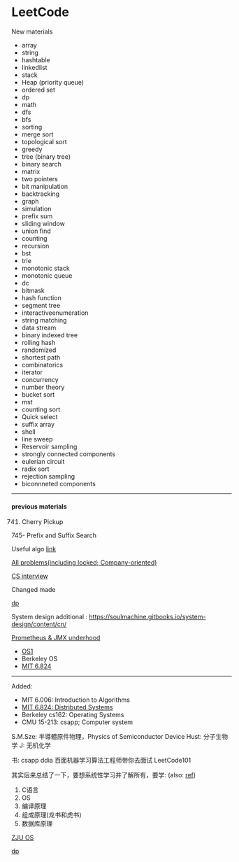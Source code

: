 # LeetCode

New materials

- array
- string
- hashtable 
- linkedlist 
- stack 
- Heap (priority queue)
- ordered set
- dp
- math 
- dfs
- bfs
- sorting
- merge sort
- topological sort
- greedy
- tree (binary tree)
- binary search
- matrix
- two pointers
- bit manipulation
- backtracking
- graph
- simulation
- prefix sum
- sliding window
- union find
- counting
- recursion
- bst
- trie
- monotonic stack
- monotonic queue
- dc
- bitmask
- hash function
- segment tree
- interactiveenumeration
- string matching
- data stream
- binary indexed tree
- rolling hash
- randomized
- shortest path
- combinatorics
- iterator
- concurrency
- number theory
- bucket sort
- mst
- counting sort
- Quick select
- suffix array
- shell
- line sweep
- Reservoir sampling
- strongly connected components
- eulerian circuit
- radix sort
- rejection sampling
- biconnneted components

---
#### previous materials

741. Cherry Pickup

745- Prefix and Suffix Search

Useful algo [link](https://cp-algorithms.com/)

[All problems(including locked; Company-oriented)](http://206.81.6.248:12306/leetcode/algorithm)

[CS interview](https://www.1point3acres.com/bbs/thread-567013-1-1.html)

Changed made

[dp](https://drive.google.com/drive/folders/1HAUd0oqpNJisD6J1fFF4NpY7VPbI7h47)


System design additional : https://soulmachine.gitbooks.io/system-design/content/cn/

[Prometheus & JMX underhood](https://github.com/prometheus/jmx_exporter)

- [OS1](https://www.zhihu.com/question/22874344/answer/1158044965)
- Berkeley OS
- [MIT 6.824](https://www.bilibili.com/video/BV1rp4y1k7nL?t=14&p=2)

---
Added: 

- MIT 6.006: Introduction to Algorithms
- [MIT 6.824: Distributed Systems](https://www.bilibili.com/video/BV1rp4y1k7nL?t=14&p=2)
- Berkeley cs162: Operating Systems
- CMU 15-213: csapp; Computer system

S.M.Sze: 半導體原件物理，Physics of Semiconductor Device
Hust: 分子生物学
J: 无机化学

书:
csapp
ddia
百面机器学习算法工程师带你去面试
LeetCode101


其实后来总结了一下，要想系统性学习并了解所有，要学: (also: [ref](https://www.nowcoder.com/discuss/99368?type=3))
1. C语言
2. OS
3. 编译原理
4. 组成原理(龙书和虎书)
5. 数据库原理

[ZJU OS](https://www.bilibili.com/video/BV1Ft411V7JR/?spm_id_from=333.788.videocard.1)

[dp](https://drive.google.com/drive/folders/1HAUd0oqpNJisD6J1fFF4NpY7VPbI7h47)
